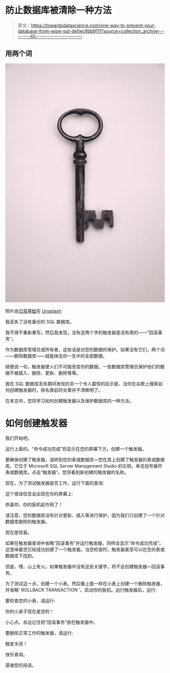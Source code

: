 # 防止数据库被清除一种方法

> 原文：<https://towardsdatascience.com/one-way-to-prevent-your-database-from-wipe-out-de0ec8bb9111?source=collection_archive---------45----------------------->

## 用两个词

![](img/e55ed4fbb5309eded9ac453af5d3b5af.png)

照片由[日常基础](https://unsplash.com/@zanardi?utm_source=medium&utm_medium=referral)在 [Unsplash](https://unsplash.com?utm_source=medium&utm_medium=referral)

我丢失了没有备份的 SQL 数据库。

我不得不重新重写。然后我发现，没有这两个字的触发器是没有用的——“回滚事务”。

作为数据库管理员或所有者，这些话是对您的数据的保护。如果没有它们，两个词——删除数据库——就能抹去你一生中的全部数据。

顺便说一句，触发器使人们不可能改变你的数据。一些数据库管理员保护他们的数据不被插入、删除、更新、删除等等。

我在 SQL 数据库丢失期间发现的另一个令人震惊的启示是，当你在谷歌上搜索如何创建触发器时，排名靠前的文章并不清晰明了。

在本文中，您将学习如何创建触发器以及保护数据库的一种方法。

# 如何创建触发器

我们开始吧。

运行上面的。“命令成功完成”将显示在您的屏幕下方。创建一个触发器。

要确保创建了触发器，请转到您的表或数据库—您在其上创建了触发器的表或数据库。它位于 Microsoft SQL Server Management Studio 的左侧。单击加号展开表或数据库。点击“触发器”。您将看到新创建的触发器的名称。

现在，为了测试触发器是否工作，运行下面的查询:

这个错误信息会出现在你的屏幕上:

恭喜你，你的扳机起作用了！

请注意，您的数据库没有针对更新、插入等进行保护，因为我们只创建了一个针对数据库删除的触发器。

现在是惊喜。

如果在触发器查询中省略“回滚事务”并运行触发器，同样会显示“命令成功完成”。这意味着您已经成功创建了一个触发器。当您检查时，触发器甚至可以在您的表或数据库下找到。

但是，嘿，山上有火。如果触发器中没有这些关键字，将不会创建触发器—回滚事务。

为了测试这一点，创建一个小表。然后像上面一样在小表上创建一个删除触发器，并省略' ROLLBACK TRANSACTION '。启动你的扳机。运行触发器后，运行:

要检查您的小表，请运行:

你的小桌子现在是空的！

小心点。永远记住把“回滚事务”放在触发器中。

要删除正常工作的触发器，请运行:

触发关闭！

快乐查询。

感谢您的阅读。
